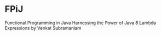FPiJ
====

Functional Programming in Java Harnessing the Power of Java 8 Lambda Expressions by Venkat Subramaniam
